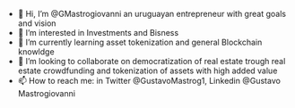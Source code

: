 - 👋 Hi, I’m @GMastrogiovanni an uruguayan entrepreneur with great goals and vision
- 👀 I’m interested in Investments and Bisness
- 🌱 I’m currently learning asset tokenization and general Blockchain knowldge
- 💞️ I’m looking to collaborate on democratization of real estate trough real estate crowdfunding and tokenization of assets with high added value
- 📫 How to reach me: in Twitter @GustavoMastrog1, Linkedin @Gustavo Mastrogiovanni

<!---
GMastrogiovanni/GMastrogiovanni is a ✨ special ✨ repository because its `README.md` (this file) appears on your GitHub profile.
You can click the Preview link to take a look at your changes.
--->
